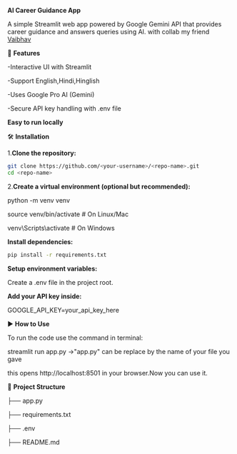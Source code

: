 **AI Career Guidance App**

A simple Streamlit web app powered by Google Gemini API that provides career guidance and answers queries using AI. with collab my friend [Vaibhav](https://github.com/vaibhav410)

🚀 **Features**

-Interactive UI with Streamlit

-Support English,Hindi,Hinglish

-Uses Google Pro AI (Gemini)

-Secure API key handling with .env file

**Easy to run locally**

🛠️ **Installation**

1.**Clone the repository:**
  ```bash
  git clone https://github.com/<your-username>/<repo-name>.git
  cd <repo-name>
```
2.**Create a virtual environment (optional but recommended):**

python -m venv venv

source venv/bin/activate   # On Linux/Mac

venv\Scripts\activate      # On Windows


**Install dependencies:**
  ```bash
  pip install -r requirements.txt
```

**Setup environment variables:**

Create a .env file in the project root.

**Add your API key inside:**

GOOGLE_API_KEY=your_api_key_here

▶️ **How to Use**

To run the code use the command in terminal:

streamlit run app.py   ->"app.py" can be replace by the name of your file you gave


this opens http://localhost:8501 in your browser.Now you can use it.

📂 **Project Structure**


  ├── app.py
  
  ├── requirements.txt
  
  ├── .env
  
  ├── README.md

